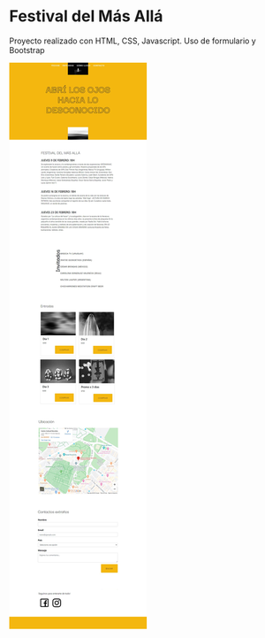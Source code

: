 # Festival del Más Allá
Proyecto realizado con HTML, CSS, Javascript. Uso de formulario y Bootstrap


![Alt text](https://github.com/FlorenciaFoos/Festival-del-Mas-Alla/blob/master/Festival%20web/1.jpg "1")

 
